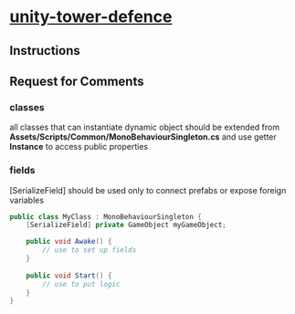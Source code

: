 # [unity-tower-defence](https://github.com/foxartorg/unity-tower-defence)

## Instructions

## Request for Comments

### classes
all classes that can instantiate dynamic object
should be extended from **Assets/Scripts/Common/MonoBehaviourSingleton.cs**
and use getter **Instance** to access public properties

### fields
[SerializeField] should be used only to connect prefabs or expose foreign variables

```c#
public class MyClass : MonoBehaviourSingleton {
    [SerializeField] private GameObject myGameObject;

    public void Awake() {
        // use to set up fields
    }
    
    public void Start() {
        // use to put logic
    }
}
```
